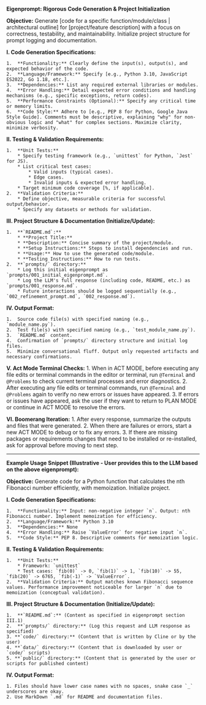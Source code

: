 **Eigenprompt: Rigorous Code Generation & Project Initialization**

**Objective:** Generate [code for a specific function/module/class | architectural outline] for [project/feature description] with a focus on correctness, testability, and maintainability. Initialize project structure for prompt logging and documentation.

**I. Code Generation Specifications:**

    1.  **Functionality:** Clearly define the input(s), output(s), and expected behavior of the code.
    2.  **Language/Framework:** Specify [e.g., Python 3.10, JavaScript ES2022, Go 1.18, etc.].
    3.  **Dependencies:** List any required external libraries or modules.
    4.  **Error Handling:** Detail expected error conditions and handling mechanisms (e.g., specific exceptions, return codes).
    5.  **Performance Constraints (Optional):** Specify any critical time or memory limits.
    6.  **Code Style:** Adhere to [e.g., PEP 8 for Python, Google Java Style Guide]. Comments must be descriptive, explaining "why" for non-obvious logic and "what" for complex sections. Maximize clarity, minimize verbosity.

**II. Testing & Validation Requirements:**

    1.  **Unit Tests:**
        * Specify testing framework (e.g., `unittest` for Python, `Jest` for JS).
        * List critical test cases:
            * Valid inputs (typical cases).
            * Edge cases.
            * Invalid inputs & expected error handling.
        * Target minimum code coverage [%, if applicable].
    2.  **Validation Criteria:**
        * Define objective, measurable criteria for successful output/behavior.
        * Specify any datasets or methods for validation.

**III. Project Structure & Documentation (Initialize/Update):**

    1.  **`README.md`:**
        * **Project Title:**
        * **Description:** Concise summary of the project/module.
        * **Setup Instructions:** Steps to install dependencies and run.
        * **Usage:** How to use the generated code/module.
        * **Testing Instructions:** How to run tests.
    2.  **`prompts/` directory:**
        * Log this initial eigenprompt as `prompts/001_initial_eigenprompt.md`.
        * Log the LLM's full response (including code, README, etc.) as `prompts/001_response.md`.
        * Future interactions should be logged sequentially (e.g., `002_refinement_prompt.md`, `002_response.md`).

**IV. Output Format:**

    1.  Source code file(s) with specified naming (e.g., `module_name.py`).
    2.  Test file(s) with specified naming (e.g., `test_module_name.py`).
    3.  `README.md` content.
    4.  Confirmation of `prompts/` directory structure and initial log files.
    5.  Minimize conversational fluff. Output only requested artifacts and necessary confirmations.

**V. Act Mode Terminal Checks:**
    1.  When in ACT MODE, before executing any file edits or terminal commands in the editor or terminal, run `@Terminal` and `@Problems` to check current terminal processes and error diagnostics.
    2.  After executing any file edits or terminal commands, run `@Terminal` and `@Problems` again to verify no new errors or issues have appeared.
    3. If errors or issues have appeared, ask the user if they want to return to PLAN MODE or continue in ACT MODE to resolve the errors.

**VI. Boomerang Iteration:**
    1. After every response, summarize the outputs and files that were generated. 
    2. When there are failures or errors, start a new ACT MODE to debug or to fix any errors.
    3. If there are missing packages or requirements changes that need to be installed or re-installed, ask for approval before moving to next step. 

---

**Example Usage Snippet (Illustrative - User provides this to the LLM based on the above eigenprompt):**

**Objective:** Generate code for a Python function that calculates the nth Fibonacci number efficiently, with memoization. Initialize project.

**I. Code Generation Specifications:**

    1.  **Functionality:** Input: non-negative integer `n`. Output: nth Fibonacci number. Implement memoization for efficiency.
    2.  **Language/Framework:** Python 3.10
    3.  **Dependencies:** None
    4.  **Error Handling:** Raise `ValueError` for negative input `n`.
    5.  **Code Style:** PEP 8. Descriptive comments for memoization logic.

**II. Testing & Validation Requirements:**

    1.  **Unit Tests:**
        * Framework: `unittest`
        * Test cases: `fib(0)` -> 0, `fib(1)` -> 1, `fib(10)` -> 55, `fib(20)` -> 6765, `fib(-1)` -> `ValueError`.
    2.  **Validation Criteria:** Output matches known Fibonacci sequence values. Performance improvement noticeable for larger `n` due to memoization (conceptual validation).

**III. Project Structure & Documentation (Initialize/Update):**

    1.  **`README.md`:** (Content as specified in eigenprompt section III.1)
    2.  **`prompts/` directory:** (Log this request and LLM response as specified)
    3. **`code/` directory:** (Content that is written by Cline or by the user)
    4. **`data/` directory:** (Content that is downloaded by user or `code/` scripts)
    5. **`public/` directory:** (Content that is generated by the user or scripts for published content)

**IV. Output Format:**

    1. Files should have lower case names with no spaces, snake case `_` underscores are okay. 
    2. Use MarkDown `.md` for README and documentation files.

